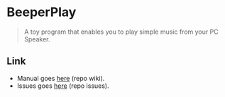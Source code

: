 BeeperPlay
==========
> A toy program that enables you to play simple music from your PC Speaker.

Link
----
* Manual goes [here](https://github.com/DuckSoft/BeeperPlay/wiki/manual_0.1.x) (repo wiki).
* Issues goes [here](https://github.com/DuckSoft/BeeperPlay/issues) (repo issues).
